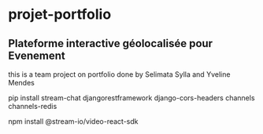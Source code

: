 # projet-portfolio

## Plateforme interactive géolocalisée pour Evenement

this is a team project on portfolio done by Selimata Sylla and Yveline Mendes

pip install stream-chat djangorestframework django-cors-headers channels channels-redis


npm install @stream-io/video-react-sdk
